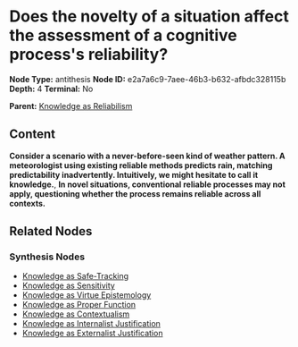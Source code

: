 # Does the novelty of a situation affect the assessment of a cognitive process's reliability?

**Node Type:** antithesis
**Node ID:** e2a7a6c9-7aee-46b3-b632-afbdc328115b
**Depth:** 4
**Terminal:** No

**Parent:** [Knowledge as Reliabilism](knowledge-as-reliabilism-synthesis-d3ab75a8-6369-425a-b0ec-8e6afad336cc.md)

## Content

**Consider a scenario with a never-before-seen kind of weather pattern. A meteorologist using existing reliable methods predicts rain, matching predictability inadvertently. Intuitively, we might hesitate to call it knowledge.**, **In novel situations, conventional reliable processes may not apply, questioning whether the process remains reliable across all contexts.**

## Related Nodes

### Synthesis Nodes

- [Knowledge as Safe-Tracking](knowledge-as-safe-tracking-synthesis-06447da3-6f32-4e4c-ac22-914ab58d467c.md)
- [Knowledge as Sensitivity](knowledge-as-sensitivity-synthesis-8bb961c6-595f-41a6-96c4-42edc3afee9b.md)
- [Knowledge as Virtue Epistemology](knowledge-as-virtue-epistemology-synthesis-ef81b843-e389-4127-a0d8-f04051606f52.md)
- [Knowledge as Proper Function](knowledge-as-proper-function-synthesis-785e21bb-4cf9-485f-8994-e428ffc3d364.md)
- [Knowledge as Contextualism](knowledge-as-contextualism-synthesis-9b774be8-d999-4307-9e03-411a8bb604ae.md)
- [Knowledge as Internalist Justification](knowledge-as-internalist-justification-synthesis-f59fc538-fbf3-4457-bae9-1606de715e8f.md)
- [Knowledge as Externalist Justification](knowledge-as-externalist-justification-synthesis-d9854f14-ec60-485c-a3ad-00ea3f335d66.md)
